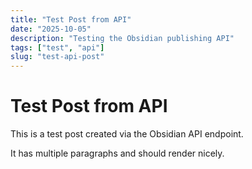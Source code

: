 ```yaml
---
title: "Test Post from API"
date: "2025-10-05"
description: "Testing the Obsidian publishing API"
tags: ["test", "api"]
slug: "test-api-post"
---
```

# Test Post from API

This is a test post created via the Obsidian API endpoint.

It has multiple paragraphs and should render nicely.